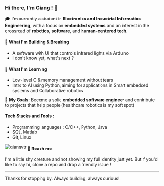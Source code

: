 ### Hi there, I'm Giang ! 👋

🎓 I'm currently a student in **Electronics and Industrial Informatics Engineering**, with a focus on **embedded systems** and an interest in the crossroad of **robotics**, **software**, and **human-centered tech**.

#### 🔧 What I'm Building & Breaking
- A software with UI that controls infrared lights via Arduino
- I don't know yet, what's next ?

#### 🚀 What I'm Learning
- Low-level C & memory management without tears
- Intro to AI using Python, aiming for applications in Smart embedded systems and Collaborative robotics 

**🎯 My Goals**: Become a solid **embedded software engineer** and contribute to projects that help people (healthcare robotics is my soft spot)  

#### Tech Stacks and Tools : 
* Programming languages : C/C++, Python, Java
* SQL, Matlab
* Git, Linux

<p><img align="left" src="https://github-readme-stats.vercel.app/api/top-langs?username=giangvtr&show_icons=true&locale=en&layout=compact" alt="giangvtr" /></p>

#### 🐚 Reach me
I'm a little shy creature and not showing my full identity just yet. But if you'd like to say hi, clone a repo and drop a friendly issue !

---

Thanks for stopping by. Always building, always curious!

<!--
**giangvtr/giangvtr** is a ✨ _special_ ✨ repository because its `README.md` (this file) appears on your GitHub profile.

Here are some ideas to get you started:

- 🔭 I’m currently working on ...
- 🌱 I’m currently learning ...
- 👯 I’m looking to collaborate on ...
- 🤔 I’m looking for help with ...
- 💬 Ask me about ...
- 📫 How to reach me: ...
- 😄 Pronouns: ...
- ⚡ Fun fact: ...
-->
